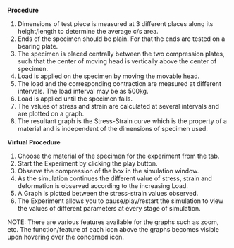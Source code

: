  
**Procedure**

1. Dimensions of test piece is measured at 3 different places along its height/length to determine the average c/s area.
2. Ends of the specimen should be plain. For that the ends are tested on a bearing plate.
3. The specimen is placed centrally between the two compression plates, such that the center of moving head is vertically above the center of specimen.
4. Load is applied on the specimen by moving the movable head.
5. The load and the corresponding contraction are measured at different intervals. The load interval may be as 500kg.
6. Load is applied until the specimen fails.
7. The values of stress and strain are calculated at several intervals and are plotted on a graph.
8. The resultant graph is the Stress-Strain curve which is the property of a material and is independent of the dimensions of specimen used. 

**Virtual Procedure**
1. Choose the material of the specimen for the experiment from the tab.
2. Start the Experiment by clicking the play button.
3. Observe the compression of the box in the simulation window.
4. As the simulation continues the different value of stress, strain and deformation is observed according to the increasing Load.
5. A Graph is plotted between the stress-strain values observed.
6. The Experiment allows you to pause/play/restart the simulation to view the values of different parameters at every stage of simulation.

NOTE: There are various features available for the graphs such as zoom, etc. The function/feature of each icon above the graphs becomes visible upon hovering over the concerned icon.

